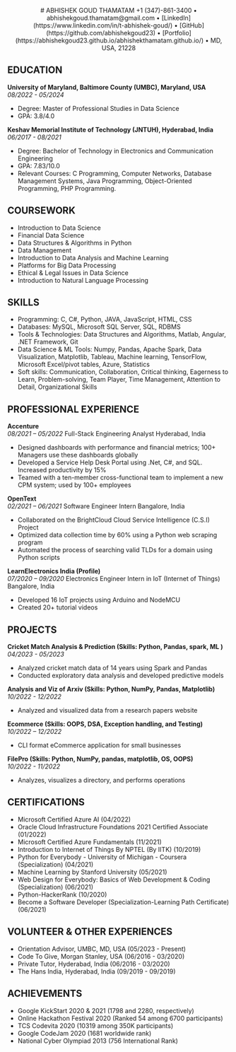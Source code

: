 <center>
# ABHISHEK GOUD THAMATAM
+1 (347)-861-3400 • abhishekgoud.thamatam@gmail.com • [LinkedIn](https://www.linkedin.com/in/t-abhishek-goud/) • [GitHub](https://github.com/abhishekgoud23) • [Portfolio](https://abhishekgoud23.github.io/abhishekthamatam.github.io/) • MD, USA, 21228
</center>

## EDUCATION
**University of Maryland, Baltimore County (UMBC), Maryland, USA**          
*08/2022 - 05/2024*
- Degree: Master of Professional Studies in Data Science
- GPA: 3.8/4.0

**Keshav Memorial Institute of Technology (JNTUH), Hyderabad, India**          
*06/2017 - 08/2021*
- Degree: Bachelor of Technology in Electronics and Communication Engineering
- GPA: 7.83/10.0
- Relevant Courses: C Programming, Computer Networks, Database Management Systems, Java Programming, Object-Oriented Programming, PHP Programming.

## COURSEWORK
- Introduction to Data Science
- Financial Data Science
- Data Structures & Algorithms in Python
- Data Management
- Introduction to Data Analysis and Machine Learning
- Platforms for Big Data Processing
- Ethical & Legal Issues in Data Science
- Introduction to Natural Language Processing

## SKILLS
- Programming: C, C#, Python, JAVA, JavaScript, HTML, CSS
- Databases: MySQL, Microsoft SQL Server, SQL, RDBMS
- Tools & Technologies: Data Structures and Algorithms, Matlab, Angular, .NET Framework, Git
- Data Science & ML Tools: Numpy, Pandas, Apache Spark, Data Visualization, Matplotlib, Tableau, Machine learning, TensorFlow, Microsoft Excel/pivot tables, Azure, Statistics
- Soft skills: Communication, Collaboration, Critical thinking, Eagerness to Learn, Problem-solving, Team Player, Time Management, Attention to Detail, Organizational Skills

## PROFESSIONAL EXPERIENCE
**Accenture**          
*08/2021 – 05/2022*
Full-Stack Engineering Analyst                                        Hyderabad, India
- Designed dashboards with performance and financial metrics; 100+ Managers use these dashboards globally
- Developed a Service Help Desk Portal using .Net, C#, and SQL. Increased productivity by 15%
- Teamed with a ten-member cross-functional team to implement a new CPM system; used by 100+ employees

**OpenText**          
*02/2021 – 06/2021*
Software Engineer Intern                                              Bangalore, India
- Collaborated on the BrightCloud Cloud Service Intelligence (C.S.I) Project
- Optimized data collection time by 60% using a Python web scraping program
- Automated the process of searching valid TLDs for a domain using Python scripts

**LearnElectronics India (Profile)**          
*07/2020 – 09/2020*
Electronics Engineer Intern in IoT (Internet of Things)               Bangalore, India
- Developed 16 IoT projects using Arduino and NodeMCU
- Created 20+ tutorial videos

## PROJECTS
**Cricket Match Analysis & Prediction (Skills: Python, Pandas, spark, ML )**          
*04/2023 - 05/2023*
- Analyzed cricket match data of 14 years using Spark and Pandas
- Conducted exploratory data analysis and developed predictive models

**Analysis and Viz of Arxiv (Skills: Python, NumPy, Pandas, Matplotlib)**          
*10/2022 - 12/2022*
- Analyzed and visualized data from a research papers website

**Ecommerce (Skills: OOPS, DSA, Exception handling, and Testing)**          
*10/2022 – 12/2022*
- CLI format eCommerce application for small businesses

**FilePro (Skills: Python, NumPy, pandas, matplotlib, OS, OOPS)**          
*10/2022 - 11/2022*
- Analyzes, visualizes a directory, and performs operations

## CERTIFICATIONS
- Microsoft Certified Azure AI (04/2022)
- Oracle Cloud Infrastructure Foundations 2021 Certified Associate (01/2022)
- Microsoft Certified Azure Fundamentals (11/2021)
- Introduction to Internet of Things By NPTEL (By IITK) (10/2019)
- Python for Everybody - University of Michigan - Coursera (Specialization) (04/2021)
- Machine Learning by Stanford University (05/2021)
- Web Design for Everybody: Basics of Web Development & Coding (Specialization) (06/2021)
- Python-HackerRank (10/2020)
- Become a Software Developer (Specialization-Learning Path Certificate) (06/2021)

## VOLUNTEER & OTHER EXPERIENCES
- Orientation Advisor, UMBC, MD, USA (05/2023 - Present)
- Code To Give, Morgan Stanley, USA (06/2016 - 03/2020)
- Private Tutor, Hyderabad, India (06/2016 - 03/2020)
- The Hans India, Hyderabad, India (09/2019 - 09/2019)

## ACHIEVEMENTS
- Google KickStart 2020 & 2021 (1798 and 2280, respectively)
- Online Hackathon Festival 2020 (Ranked 54 among 6700 participants)
- TCS Codevita 2020 (10319 among 350K participants)
- Google CodeJam 2020 (1681 worldwide rank)
- National Cyber Olympiad 2013 (756 International Rank)
